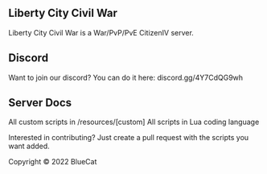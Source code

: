 ## Liberty City Civil War

Liberty City Civil War is a War/PvP/PvE CitizenIV server.

## Discord

Want to join our discord? You can do it here: discord.gg/4Y7CdQG9wh

## Server Docs

All custom scripts in /resources/[custom]
All scripts in Lua coding language

Interested in contributing? Just create a pull request with the scripts you want added.


Copyright © 2022 BlueCat
